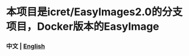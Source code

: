 # 本项目是icret/EasyImages2.0的分支项目，Docker版本的EasyImage

### 中文 | [English](https://github.com/DDSRem/easyimage/blob/master/README-English.md)
